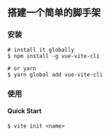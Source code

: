 ## 搭建一个简单的脚手架

### 安装

```shell
# install it globally
$ npm install -g vue-vite-cli

# or yarn
$ yarn global add vue-vite-cli
```

### 使用 

#### Quick Start 

```shell
$ vite init <name> 
```

